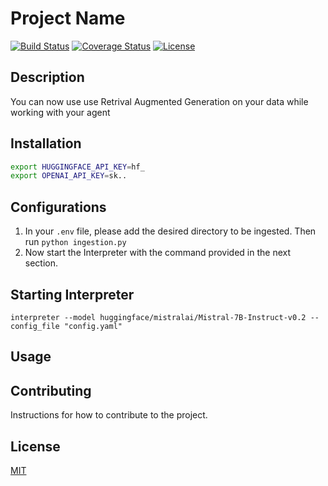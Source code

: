 # Project Name

[![Build Status](https://img.shields.io/travis/username/reponame.svg?style=flat-square)](https://travis-ci.org/username/reponame)
[![Coverage Status](https://img.shields.io/coveralls/username/reponame.svg?style=flat-square)](https://coveralls.io/github/username/reponame)
[![License](https://img.shields.io/github/license/isayahc/python-sample-template.svg?style=flat-square)](LICENSE)

## Description

You can now use use Retrival Augmented Generation on your data while working with your agent

## Installation

```bash
export HUGGINGFACE_API_KEY=hf_
export OPENAI_API_KEY=sk..
```

## Configurations

1. In your `.env` file, please add the desired directory to be ingested. Then run `python ingestion.py`
2. Now start the Interpreter with the command provided in the next section.

## Starting Interpreter

```
interpreter --model huggingface/mistralai/Mistral-7B-Instruct-v0.2 --config_file "config.yaml"
```

## Usage

## Contributing

Instructions for how to contribute to the project.

## License

[MIT](LICENSE)
